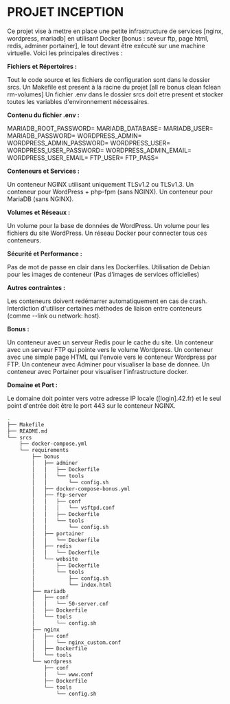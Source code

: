 # **PROJET INCEPTION**

Ce projet vise à mettre en place une petite infrastructure de services [nginx, wordpress, mariadb]
en utilisant Docker [bonus : seveur ftp, page html, redis, adminer portainer],
le tout devant être exécuté sur une machine virtuelle.
Voici les principales directives :

**Fichiers et Répertoires :**

Tout le code source et les fichiers de configuration sont dans le dossier srcs.
Un Makefile est present à la racine du projet [all re bonus clean fclean rm-volumes]
Un fichier .env dans le dossier srcs doit etre present et stocker toutes les variables d'environnement nécessaires.


**Contenu du fichier .env :**

MARIADB_ROOT_PASSWORD=
MARIADB_DATABASE=
MARIADB_USER=
MARIADB_PASSWORD=
WORDPRESS_ADMIN=
WORDPRESS_ADMIN_PASSWORD=
WORDPRESS_USER=
WORDPRESS_USER_PASSWORD=
WORDPRESS_ADMIN_EMAIL=
WORDPRESS_USER_EMAIL=
FTP_USER=
FTP_PASS=


**Conteneurs et Services :**

Un conteneur NGINX utilisant uniquement TLSv1.2 ou TLSv1.3.
Un conteneur pour WordPress + php-fpm (sans NGINX).
Un conteneur pour MariaDB (sans NGINX).


**Volumes et Réseaux :**

Un volume pour la base de données de WordPress.
Un volume pour les fichiers du site WordPress.
Un réseau Docker pour connecter tous ces conteneurs.


**Sécurité et Performance :**

Pas de mot de passe en clair dans les Dockerfiles.
Utilisation de Debian pour les images de conteneur (Pas d'images de services officielles)


**Autres contraintes :**

Les conteneurs doivent redémarrer automatiquement en cas de crash.
Interdiction d'utiliser certaines méthodes de liaison entre conteneurs (comme --link ou network: host).


**Bonus :**

Un conteneur avec un serveur Redis pour le cache du site.
Un conteneur avec un serveur FTP qui pointe vers le volume Wordpress.
Un conteneur avec une simple page HTML qui l'envoie vers le conteneur Wordpress par FTP.
Un conteneur avec Adminer pour visualiser la base de donnee.
Un conteneur avec Portainer pour visualiser l'infrastructure docker.


**Domaine et Port :**

Le domaine doit pointer vers votre adresse IP locale ([login].42.fr)
et le seul point d'entrée doit être le port 443 sur le conteneur NGINX.

```bash
.
├── Makefile
├── README.md
└── srcs
    ├── docker-compose.yml
    └── requirements
        ├── bonus
        │   ├── adminer
        │   │   ├── Dockerfile
        │   │   └── tools
        │   │       └── config.sh
        │   ├── docker-compose-bonus.yml
        │   ├── ftp-server
        │   │   ├── conf
        │   │   │   └── vsftpd.conf
        │   │   ├── Dockerfile
        │   │   └── tools
        │   │       └── config.sh
        │   ├── portainer
        │   │   └── Dockerfile
        │   ├── redis
        │   │   └── Dockerfile
        │   └── website
        │       ├── Dockerfile
        │       └── tools
        │           ├── config.sh
        │           └── index.html
        ├── mariadb
        │   ├── conf
        │   │   └── 50-server.cnf
        │   ├── Dockerfile
        │   └── tools
        │       └── config.sh
        ├── nginx
        │   ├── conf
        │   │   └── nginx_custom.conf
        │   ├── Dockerfile
        │   └── tools
        └── wordpress
            ├── conf
            │   └── www.conf
            ├── Dockerfile
            └── tools
                └── config.sh
```